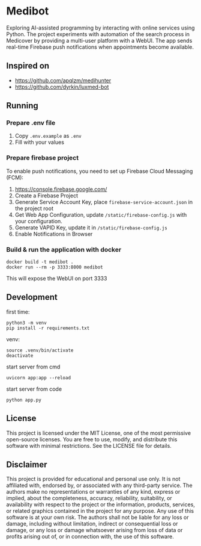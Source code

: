 # Medibot

Exploring AI-assisted programming by interacting with online services using Python. 
The project experiments with automation of the search process in Medicover by providing 
a multi-user platform with a WebUI. The app sends real-time Firebase push notifications when appointments become available.

## Inspired on

- https://github.com/apqlzm/medihunter
- https://github.com/dyrkin/luxmed-bot

## Running

### Prepare .env file

1. Copy `.env.example` as `.env`
2. Fill with your values

### Prepare firebase project

To enable push notifications, you need to set up Firebase Cloud Messaging (FCM):

1. https://console.firebase.google.com/
2. Create a Firebase Project
3. Generate Service Account Key, place `firebase-service-account.json` in the project root
4. Get Web App Configuration, update `/static/firebase-config.js` with your configuration.
5. Generate VAPID Key, update it in `/static/firebase-config.js`
6. Enable Notifications in Browser

### Build & run the application with docker

```commandline
docker build -t medibot .
docker run --rm -p 3333:8000 medibot
```

This will expose the WebUI on port 3333

## Development

first time:
```commandline
python3 -m venv 
pip install -r requirements.txt
```

venv:
```commandline
source .venv/bin/activate
deactivate
```

start server from cmd
```commandline
uvicorn app:app --reload
```
start server from code
```commandline
python app.py
```

## License

This project is licensed under the MIT License, one of the most permissive open-source licenses. 
You are free to use, modify, and distribute this software with minimal restrictions. 
See the LICENSE file for details.

## Disclaimer

This project is provided for educational and personal use only. 
It is not affiliated with, endorsed by, or associated with any third-party service. 
The authors make no representations or warranties of any kind, express or implied, about the completeness, accuracy, reliability, suitability, or availability 
with respect to the project or the information, products, services, or related graphics contained in the project for any purpose. 
Any use of this software is at your own risk. 
The authors shall not be liable for any loss or damage, including without limitation, indirect or consequential loss or damage, 
or any loss or damage whatsoever arising from loss of data or profits arising out of, or in connection with, the use of this software.
